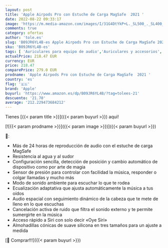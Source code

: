 ```yaml
---
layout: post
title: 'Apple Airpods Pro con Estuche de Carga MagSafe  2021 '
date: 2022-08-22 09:33:17
image: 'https://m.media-amazon.com/images/I/31G4DtYkP+L._SL500_._SL400_.jpg'
comments: true
category: ofertas
author: 'tole.es'
slug: 'B09JR6YL4B-es Apple Airpods Pro con Estuche de Carga MagSafe 2021'
sku: 'B09JR6YL4B-es'
tags: [ 'Auriculares para equipo de audio','Auriculares y accesorios','Electrónica','apple','🇪🇸', ]
actualPrice: 218.47 EUR
currency: EUR
price: 218.47
comparePrice: 279.0 EUR
prodname: 'Apple Airpods Pro con Estuche de Carga MagSafe  2021 '
country: 'es'
flag: '🇪🇸'
brand: 'Apple'
buyurl: 'https://www.amazon.es/dp/B09JR6YL4B/?tag=tolees-21'
descuento: '21.70'
average: '212.229473684212'
---
```


Tienes [{{< param title >}}]({{< param buyurl >}}) aqui!

[![{{< param prodname >}}]({{< param image >}})]({{< param buyurl >}})

🔎:

- Más de 24 horas de reproducción de audio con el estuche de carga MagSafe
- Resistencia al agua y al sudor
- Configuración sencilla, detección de posición y cambio automático de dispositivo como por arte de magia
- Sensor de presión para controlar con facilidad la música, responder o colgar llamadas y mucho más
- Modo de sonido ambiente para escuchar lo que te rodea
- Ecualización adaptativa que ajusta automáticamente la música a tus oídos
- Audio espacial con seguimiento dinámico de la cabeza que te mete de lleno en lo que escuchas
- Cancelación activa de ruido que filtra el sonido externo y te permite sumergirte en la música
- Acceso rápido a Siri con solo decir «Oye Siri»
- Almohadillas cónicas de suave silicona en tres tamaños para un ajuste a medida

[🛒 Comprar!!!]({{< param buyurl >}})
